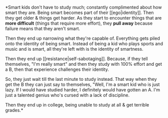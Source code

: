 *Smart kids don't have to study much; constantly complimented about how smart they are. Being smart becomes part of their [[ego|identity]]. Then they get older & things get harder. As they start to encounter things that are **more difficult** (things that require more effort), they **pull away** because failure means that they aren't smart. 

Then they end up narrowing what they're capable of. Everything gets piled onto the identity of being smart. Instead of being a kid who plays sports and music and is smart, all they're left with is the identity of smartness.

Then they end up [[resistance|self-sabotaging]]. Because, if they tell themselves, "I'm really smart" and then they study with 100% effort and get a B, then that experience challenges their identity.

So, they just wait till the last minute to study instead. That way when they get the B they can just say to themselves, "Well, I'm a smart kid who is just lazy. If I would have studied harder, I definitely would have gotten an A. I'm just a talented genius who's cursed with a lack of discipline.

Then they end up in college, being unable to study at all & get terrible grades.*
